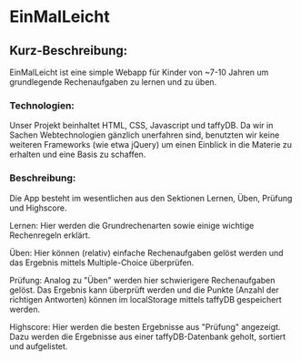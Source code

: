 # EinMalLeicht

## Kurz-Beschreibung:

EinMalLeicht ist eine simple Webapp für Kinder von ~7-10 Jahren um grundlegende Rechenaufgaben zu lernen und zu üben.

### Technologien:

Unser Projekt beinhaltet HTML, CSS, Javascript und taffyDB.
Da wir in Sachen Webtechnologien gänzlich unerfahren sind, benutzten wir keine weiteren Frameworks (wie etwa jQuery) um einen Einblick in die Materie zu erhalten und eine Basis zu schaffen.


### Beschreibung:

Die App besteht im wesentlichen aus den Sektionen Lernen, Üben, Prüfung und Highscore.


Lernen: Hier werden die Grundrechenarten sowie einige wichtige Rechenregeln erklärt.

Üben: Hier können (relativ) einfache Rechenaufgaben gelöst werden und das Ergebnis mittels Multiple-Choice überprüfen.

Prüfung: Analog zu "Üben" werden hier schwierigere Rechenaufgaben gelöst. Das Ergebnis kann überprüft werden und die Punkte (Anzahl der richtigen Antworten) können im localStorage
 mittels taffyDB gespeichert werden.
 
 Highscore: Hier werden die besten Ergebnisse aus "Prüfung" angezeigt. Dazu werden die Ergebnisse aus einer taffyDB-Datenbank geholt, sortiert und aufgelistet.


